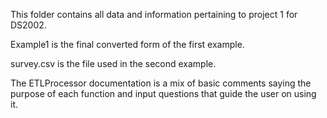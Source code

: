 This folder contains all data and information pertaining to project 1 for DS2002.

Example1 is the final converted form of the first example.

survey.csv is the file used in the second example.

The ETLProcessor documentation is a mix of basic comments saying the purpose of each function and input questions that guide the user on using it.
